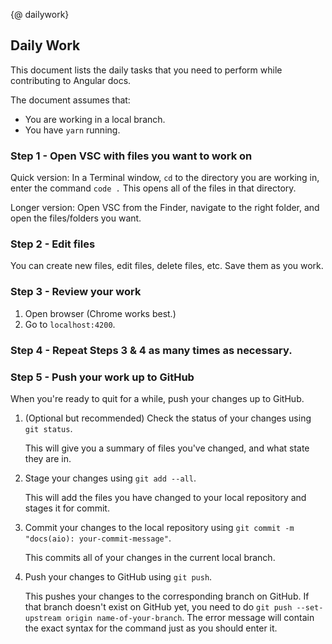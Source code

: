 {@ dailywork}

## Daily Work

This document lists the daily tasks that you need to perform while contributing to Angular docs.

The document assumes that:
* You are working in a local branch.
* You have `yarn` running.

### Step 1 - Open VSC with files you want to work on

Quick version: In a Terminal window, `cd` to the directory you are working in, enter the command `code .` 
This opens all of the files in that directory.

Longer version: Open VSC from the Finder, navigate to the right folder, and open the files/folders you want. 

### Step 2 - Edit files

You can create new files, edit files, delete files, etc. Save them as you work.

### Step 3 - Review your work

1. Open browser (Chrome works best.)
1. Go to `localhost:4200`.

### Step 4 - Repeat Steps 3 & 4 as many times as necessary.

### <a id='push'>Step 5 - Push your work up to GitHub </a>

When you're ready to quit for a while, push your changes up to GitHub. 

1. (Optional but recommended) Check the status of your changes using `git status`.
    
    This will give you a summary of files you've changed, and what state they are in. 

1. Stage your changes using `git add --all`.
    
    This will add the files you have changed to your local repository and stages it for commit.

1. Commit your changes to the local repository using `git commit -m "docs(aio): your-commit-message"`.
    
    This commits all of your changes in the current local branch. 
    
1. Push your changes to GitHub using `git push`.
    
    This pushes your changes to the corresponding branch on GitHub. If that branch doesn't exist on GitHub yet, you need to do `git push --set-upstream origin name-of-your-branch`. The error message will contain the exact syntax for the command just as you should enter it. 
